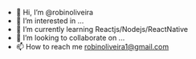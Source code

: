 - 👋 Hi, I’m @robinoliveira
- 👀 I’m interested in ...
- 🌱 I’m currently learning Reactjs/Nodejs/ReactNative
- 💞️ I’m looking to collaborate on ...
- 📫 How to reach me robinoliveira1@gmail.com

<!---
robinoliveira/robinoliveira is a ✨ special ✨ repository because its `README.md` (this file) appears on your GitHub profile.
You can click the Preview link to take a look at your changes.
--->
